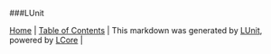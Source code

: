 ###LUnit

[Home](../README.md) | [Table of Contents](../TableOfContents.md) | 
This markdown was generated by [LUnit](https://github.com/CodeSingularity/LUnit), powered by [LCore](https://github.com/CodeSingularity/LCore) | 

